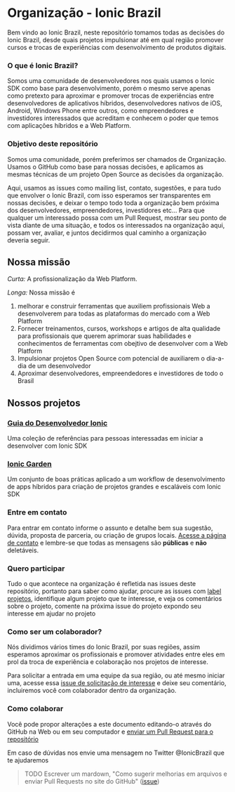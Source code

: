 # Organização - Ionic Brazil

Bem vindo ao Ionic Brazil, neste repositório tomamos todas as decisões do Ionic Brazil,
desde quais projetos impulsionar até em qual região promover cursos e trocas de experiências
com desenvolvimento de produtos digitais.

### O que é Ionic Brazil?

Somos uma comunidade de desenvolvedores nos quais usamos o Ionic SDK como base para desenvolvimento, porém o mesmo serve
apenas como pretexto para aproximar e promover trocas de experiências entre desenvolvedores de aplicativos híbridos,
desenvolvedores nativos de iOS, Android, Windows Phone entre outros, como empreendedores e investidores interessados que 
acreditam e conhecem o poder que temos com aplicações híbridos e a Web Platform.

### Objetivo deste repositório

Somos uma comunidade, porém preferimos ser chamados de Organização. Usamos o GitHub como base para nossas decisões,
e aplicamos as mesmas técnicas de um projeto Open Source as decisões da organização.

Aqui, usamos as issues como mailing list, contato, sugestões, e para tudo que envolver o Ionic Brazil, com isso esperamos 
ser transparentes em nossas decisões, e deixar o tempo todo toda a organização bem próxima dos desenvolvedores, 
empreendedores, investidores etc... Para que qualquer um interessado possa com um Pull Request, mostrar seu ponto 
de vista diante de uma situação, e todos os interessados na organização aqui, possam ver, avaliar, e juntos 
decidirmos qual caminho a organização deveria seguir.

## Nossa missão

*Curta:* A profissionalização da Web Platform.

*Longa:* Nossa missão é

1. melhorar e construir ferramentas que auxiliem profissionais Web a desenvolverem para todas 
as plataformas do mercado com a Web Platform
1. Fornecer treinamentos, cursos, workshops e artigos de alta qualidade
para profissionais que querem aprimorar suas habilidades e conhecimentos de ferramentas com obejtivo de desenvolver 
com a Web Platform
1. Impulsionar projetos Open Source com potencial de auxiliarem o dia-a-dia de um desenvolvedor
1. Aproximar desenvolvedores, empreendedores e investidores de todo o Brasil

## Nossos projetos

### [Guia do Desenvolvedor Ionic](https://github.com/IonicBrazil/guia-do-desenvolvedor)

Uma coleção de referências para pessoas interessadas em iniciar a desenvolver com Ionic SDK

### [Ionic Garden](https://github.com/IonicBrazil/ionic-garden)

Um conjunto de boas práticas aplicado a um workflow de desenvolvimento de apps híbridos para criação de
projetos grandes e escaláveis com Ionic SDK

### Entre em contato

Para entrar em contato informe o assunto e detalhe bem sua sugestão, dúvida, proposta de parceria,
ou criação de grupos locais. [Acesse a página de contato](https://github.com/IonicBrazil/organizacao/issues/new)
e lembre-se que todas as mensagens são **públicas** e **não** deletáveis.

### Quero participar

Tudo o que acontece na organização é refletida nas issues deste repositório, portanto para saber como ajudar, procure as issues com [label projetos](https://github.com/IonicBrazil/organizacao/labels/org%3Aprojetos), identifique algum projeto que te interesse, e veja os comentários sobre o projeto, comente na próxima issue do projeto expondo seu interesse em ajudar no projeto

### Como ser um colaborador?

Nós dividimos vários times do Ionic Brazil, por suas regiões, assim esperamos aproximar os profissionais 
e promover atividades entre eles em prol da troca de experiência e colaboração nos projetos de interesse.

Para solicitar a entrada em uma equipe da sua região, ou até mesmo iniciar uma, acesse essa [issue de solicitação de interesse](https://github.com/IonicBrazil/organizacao/issues/1#issue-91920650) e deixe seu comentário, incluiremos você com colaborador dentro da organização.

### Como colaborar

Você pode propor alterações a este documento editando-o através do GitHub na Web ou em seu computador e [enviar um Pull Request para o repositório](https://help.github.com/articles/using-pull-requests/)

Em caso de dúvidas nos envie uma mensagem no Twitter @IonicBrazil que te ajudaremos

> TODO Escrever um mardown, "Como sugerir melhorias em arquivos e enviar Pull Requests no site do GitHub" ([issue](https://github.com/IonicBrazil/ionicbrazil.com/issues/8))
